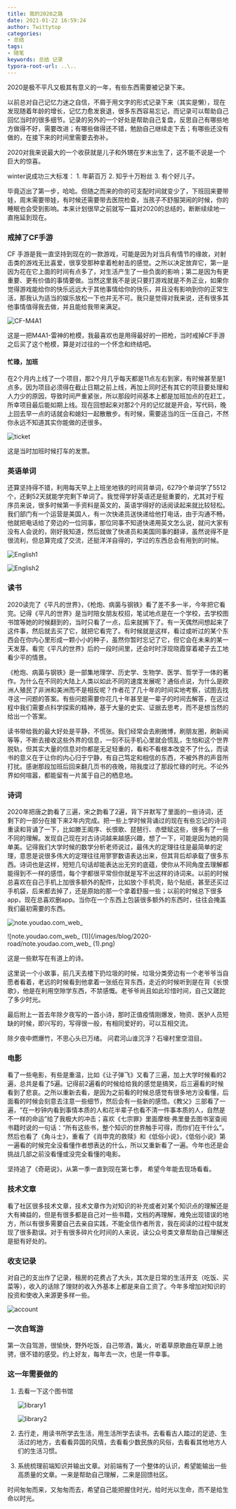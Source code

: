 ```yaml
---
title: 我的2020之路
date: 2021-01-22 16:59:24
author: Twittytop
categories:
- 总结
tags:
- 随笔
keywords: 总结 记录
typora-root-url: ..\..
---
```


2020是极不平凡又极其有意义的一年，有些东西需要被记录下来。



以前总对自己记忆力迷之自信，不屑于用文字的形式记录下来（其实是懒），现在发现随着年龄的增长，记忆力愈发衰退，很多东西容易忘记，而记录可以帮助自己回忆当时的很多细节。记录的另外的一个好处是帮助自己复盘，反思自己有哪些地方做得不好，需要改进；有哪些做得还不错，勉励自己继续走下去；有哪些还没有做的，在接下来的时间里需要去弥补。



2020对我来说最大的一个收获就是儿子和外甥在岁末出生了，这不能不说是一个巨大的惊喜。

winter说成功三大标准： 1. 年薪百万 2. 知乎十万粉丝 3. 有个好儿子。

毕竟迈出了第一步，哈哈。但随之而来的你的可支配时间就变少了，下班回来要带娃，周末需要带娃，有时候还需要带去医院检查，当孩子不舒服哭闹的时候，你的睡眠也会受到影响。本来计划很早之前就写一篇对2020的总结的，断断续续地一直拖延到现在。



### 戒掉了CF手游

CF 手游是我一直坚持到现在的一款游戏，可能是因为对当兵有情节的缘故，对射击类的游戏无比喜爱，很享受那种拿着枪射击的感觉。之所以决定放弃它，第一是因为花在它上面的时间有点多了，对生活产生了一些负面的影响；第二是因为有更重要、更有价值的事情要做。当然这里我不是说只要打游戏就是不务正业，如果你觉得游戏能给你的快乐远远大于其他事情给你的快乐，并且没有影响到你的正常生活，那我认为适当的娱乐放松一下也并无不可。我只是觉得对我来说，还有很多其他事情值得我去做，并且能给我带来满足。



![CF-M4A1](/images/blog/2020-road/CF-M4A1.jpg)

这是一把M4A1-雷神的枪模，我最喜欢也是用得最好的一把枪，当时戒掉CF手游之后买了这个枪模，算是对过往的一个怀念和终结吧。



#### 忙碌，加班

在2个月内上线了一个项目，那2个月几乎每天都是11点左右到家，有时候甚至是1点多。因为项目必须得在截止日期之前上线，再加上同时还有其它的项目要处理和人力少的原因，导致时间严重紧张，所以那段时间基本上都是加班加点的在赶工，所幸项目最后能如期上线。现在回想起来对那2个月的记忆就是开会，写代码，晚上回去早一点的话就会和媳妇一起散散步。有时候，需要适当的压一压自己，不然你永远不知道其实你能做的还很多。



![ticket](/images/blog/2020-road/ticket.jpg)

这是当时加班时候打车的发票。



### 英语单词

还算坚持得不错，利用每天早上上班坐地铁的时间背单词，6279个单词学了5512个，还剩52天就能学完剩下单词了。我觉得学好英语还是挺重要的，尤其对于程序员来说，很多时候第一手资料是英文的，英语学得好的话阅读起来就比较轻松。我们部门有一个运营是美国人，有一次快递员送快递给他打电话，由于沟通不畅，他就把电话给了旁边的一位同事，那位同事不知道快递用英文怎么说，就问大家有没有人会说的，刚好我知道，然后就做了快递员和美国同事的翻译，虽然说得不是很流利，但总算完成了交流，还挺洋洋自得的，学过的东西总会有用到的时候。



![English1](/images/blog/2020-road/English1.png)

![English2](/images/blog/2020-road/English2.png)



### 读书

2020读完了《平凡的世界》，《枪炮、病菌与钢铁》看了差不多一半，今年把它看完。记得《平凡的世界》是当时陪女朋友校招，笔试地点是在一个学校，去学校图书馆等她的时候翻到的，当时只看了一点，后来就搁下了。有一天偶然间想起来了这件事，然后就去买了它，就把它看完了。有时候就是这样，看过或听过的某个东西会在你内心里形成一颗小小的种子，虽然你暂时忘记了它，但它会在未来的某一天发芽。看完《平凡的世界》后的一段时间里，还会时时浮现晓霞穿着裙子去工地看少平的情景。

《枪炮、病菌与钢铁》是一部集地理学、历史学、生物学、医学、哲学于一体的著作。为什么在不同的大陆上人类以如此不同的速度发展呢？通俗点说，为什么是欧洲人殖民了非洲和美洲而不是相反呢？作者花了几十年的时间实地考察，试图去找寻这一问题的答案。有些问题需要你花几十年甚至是一辈子的时间去解答，在这过程中我们需要点科学探索的精神，基于大量的史实、证据去思考，而不是想当然的给出一个答案。

读书带给我的最大好处是平静，不慌张。我们经常会去刷微博，刷朋友圈，刷新闻等等，不断去接收这些外界的信息，一刻不玩手机心里就会慌乱，生怕和这个世界脱轨，但其实大量的信息对你都是无足轻重的，看和不看根本改变不了什么，而读书的意义在于让你的内心归于宁静，有自己笃定和相信的东西，不被外界的声音所打扰。感谢那段加班后回来翻几页书的夜晚，陪我度过了那段忙碌的时光。不论外界如何喧嚣，都能留有一片属于自己的栖息地。



### 诗词

2020年把唐之韵看了三遍，宋之韵看了2遍，背下并默写了里面的一些诗词，还剩下的一部分在接下来2年内完成。把一些上学时候背诵过的现在有些忘记的诗词重读和背诵了一下，比如滕王阁序、长恨歌、琵琶行、赤壁赋这些，很多有了一些不同的理解。发现自己现在对古诗词越来越感兴趣，想了一下，可能是因为她的简单美。记得我们大学时候的数学分析老师说过，最伟大的定理往往是最简单的定理，意思是说很多伟大的定理往往用寥寥数语表达出来，但其背后却承载了很多东西。诗词也是这样，短短几句话却能表达出无穷的底蕴，使你从不同角度去理解都能得到不一样的感悟，每个字都很平常但你就是写不出这样的诗词来。以前的时候总喜欢在自己手机上加很多额外的配件，比如放个手机壳，贴个贴纸，甚至还买过手机袋，后来都去掉了，还是原始的那一个拿着舒服一些；以前的时候总下很多app，现在总喜欢删app。当你在一个东西上包装很多额外的东西时，往往会掩盖我们最初需要的东西。



![note.youdao.com_web_](/images/blog/2020-road/note.youdao.com_web_.png)



![note.youdao.com_web_ (1)](/images/blog/2020-road/note.youdao.com_web_ (1).png)

这是一些默写在有道上的诗。



这里说一个小故事，前几天去楼下扔垃圾的时候，垃圾分类旁边有一个老爷爷当自愿者看着，老远的时候看到他拿着一张纸在背东西，走近的时候听到是在背《长恨歌》，他是在利用空隙学东西，不禁感慨。老爷爷尚且如此珍惜时间，自己又蹉跎了多少时光。

最后附上一首去年除夕夜写的一首小诗，那时正值疫情刚爆发，物资、医护人员短缺的时候，即兴写的，写得很一般，有相同爱好的，可以互相交流。

除夕夜中燃爆竹，不思心头已万绪。
问君河山谁沉浮？石壕村里空泪目。



### 电影

看了一些电影，有些是重温，比如《让子弹飞》又看了三遍，加上大学时候看的2遍，总共是看了5遍。记得前2遍看的时候给给我的感觉是搞笑，后三遍看的时候看到了悲哀。之所以重新去看，是因为之前看的时候总感觉有很多地方没看懂，后面看的时候会刻意去注意一些细节，然后会有一些新的感悟。《教父》三部看了一遍，“在一秒钟内看到事情本质的人和花半辈子也看不清一件事本质的人，自然是不一样的命运”给了我极大的冲击；喜欢《七宗罪》里面摩根·弗里曼去图书室查阅书籍时说的一句话：“所有这些书，整个知识的世界触手可得，而你们在干什么”。然后也看了《角斗士》，重看了《肖申克的救赎》和《低俗小说》，《低俗小说》第一遍看的时候完全没看懂作者想表达的什么，所以又重新看了一遍。今年也还是会挑战几部之前没看懂或没完全看懂的电影。

坚持追了《奇葩说》，从第一季一直到现在第七季， 希望今年能去现场看看。 



### 技术文章

看了社区很多技术文章，技术文章作为对知识的补充或者对某个知识点的理解还是大有裨益的，但是有很多都是自己对一些书籍，文档的再理解，难免出现错误的地方，所以有很多需要自己去亲自实践，不能全信作者所言，我在阅读的过程中就发现了很多勘误。对于有很多碎片化时间的人来说，读公众号类文章帮助自己理解还是挺有好处的。



### 收支记录

对自己的支出作了记录，租房的花费占了大头，其次是日常的生活开支（吃饭、买菜等），收入的话除了理财的收入外基本上都是来自工资了。今年多增加对知识的投资和使收入来源更多样一些。

![account](/images/blog/2020-road/account.jpg)



### 一次自驾游

第一次自驾游，很愉快，野外吃饭，自己带酒，篝火，听着草原歌曲在草原上驰骋，很不错的感受。约上好友，每年去一次，也是一件幸事。



### 这一年需要做的

1. 去看一下这个图书馆

   ![library1](/images/blog/2020-road/library1.jpg)

   ![library2](/images/blog/2020-road/library2.jpg)

   

2. 去行走，用读书所学去生活，用生活所学去读书。去看看古人踏过的足迹、生活过的地方，去看看异国的风情，去看看少数民族的风俗，去看看其他地方人们的生活习惯。

3. 系统梳理前端知识并输出文章。对前端有了一个整体的认识，希望能输出一些高质量的文章。一来是帮助自己理解，二来是回馈社区。



时间匆匆而来，又匆匆而去，希望自己能把握住时光，给时光以生命，而不是给生命以时光。







